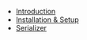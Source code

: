 - [Introduction](/open-source/packages/moneybundle/docs/1.x/intro)
- [Installation & Setup](/open-source/packages/moneybundle/docs/1.x/installation)
- [Serializer](/open-source/packages/moneybundle/docs/1.x/serializer)
